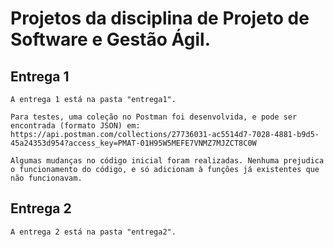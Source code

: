 # Projetos da disciplina de Projeto de Software e Gestão Ágil.

## Entrega 1
    A entrega 1 está na pasta "entrega1".

    Para testes, uma coleção no Postman foi desenvolvida, e pode ser encontrada (formato JSON) em:
    https://api.postman.com/collections/27736031-ac5514d7-7028-4881-b9d5-45a24353d954?access_key=PMAT-01H95W5MEFE7VNMZ7MJZCT8C0W

    Algumas mudanças no código inicial foram realizadas. Nenhuma prejudica o funcionamento do código, e só adicionam à funções já existentes que não funcionavam.

## Entrega 2
    A entrega 2 está na pasta "entrega2".